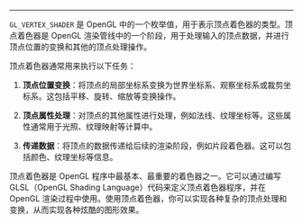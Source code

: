 
----
`GL_VERTEX_SHADER` 是 OpenGL 中的一个枚举值，用于表示顶点着色器的类型。顶点着色器是 OpenGL 渲染管线中的一个阶段，用于处理输入的顶点数据，并进行顶点位置的变换和其他的顶点处理操作。

顶点着色器通常用来执行以下任务：

1. **顶点位置变换**：将顶点的局部坐标系变换为世界坐标系、观察坐标系或裁剪坐标系。这包括平移、旋转、缩放等变换操作。

2. **顶点属性处理**：对顶点的其他属性进行处理，例如法线、纹理坐标等。这些属性通常用于光照、纹理映射等计算中。

3. **传递数据**：将顶点的数据传递给后续的渲染阶段，例如片段着色器。这可以包括颜色、纹理坐标等信息。

顶点着色器是 OpenGL 程序中最基本、最重要的着色器之一。它可以通过编写 GLSL（OpenGL Shading Language）代码来定义顶点着色器程序，并在 OpenGL 渲染过程中使用。使用顶点着色器，你可以实现各种复杂的顶点处理和变换，从而实现各种炫酷的图形效果。
